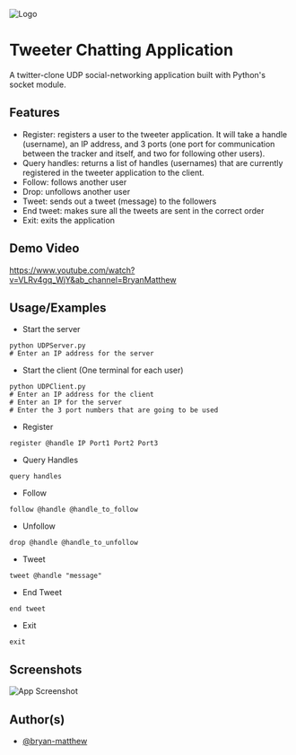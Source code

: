 
![Logo](https://i.ibb.co/4MPGGhX/tweeter-logo.png)


# Tweeter Chatting Application

A twitter-clone UDP social-networking application built with Python's socket module.



## Features
- Register: registers a user to the tweeter application. It will take a handle (username), an IP address, and 3 ports (one port for communication between the tracker and itself, and two for following other users).
- Query handles: returns a list of handles (usernames) that are currently registered in the tweeter application to the client.
- Follow: follows another user
- Drop: unfollows another user
- Tweet: sends out a tweet (message) to the followers
- End tweet: makes sure all the tweets are sent in the correct order
- Exit: exits the application 

## Demo Video
https://www.youtube.com/watch?v=VLRv4gq_WjY&ab_channel=BryanMatthew


## Usage/Examples
- Start the server
```command
python UDPServer.py
# Enter an IP address for the server
```
- Start the client (One terminal for each user)
```command
python UDPClient.py 
# Enter an IP address for the client
# Enter an IP for the server
# Enter the 3 port numbers that are going to be used
```
- Register
```command
register @handle IP Port1 Port2 Port3
```
- Query Handles
```command
query handles
```
- Follow
```command
follow @handle @handle_to_follow
```
- Unfollow
```command
drop @handle @handle_to_unfollow
```
- Tweet
```command
tweet @handle "message"
```
- End Tweet
```command
end tweet
```
- Exit
```command
exit
```



## Screenshots

![App Screenshot](https://via.placeholder.com/468x300?text=App+Screenshot+Here)


## Author(s)
- [@bryan-matthew](https://www.github.com/bryan-matthew)

